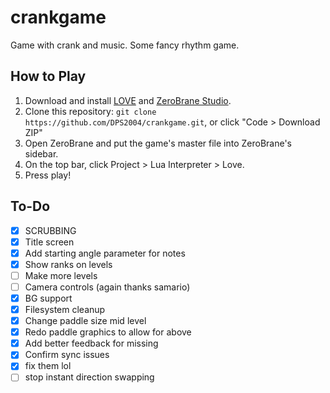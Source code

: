 # crankgame
Game with crank and music. Some fancy rhythm game.

## How to Play
1. Download and install [LOVE](https://love2d.org/) and [ZeroBrane Studio](https://studio.zerobrane.com/).
2. Clone this repository: `git clone https://github.com/DPS2004/crankgame.git`, or click "Code > Download ZIP"
3. Open ZeroBrane and put the game's master file into ZeroBrane's sidebar.
4. On the top bar, click Project > Lua Interpreter > Love.
5. Press play!

## To-Do
- [x] SCRUBBING
- [x] Title screen
- [X] Add starting angle parameter for notes
- [X] Show ranks on levels
- [ ] Make more levels
- [ ] Camera controls (again thanks samario)
- [X] BG support
- [X] Filesystem cleanup
- [X] Change paddle size mid level
- [X] Redo paddle graphics to allow for above
- [X] Add better feedback for missing
- [X] Confirm sync issues
- [X] fix them lol
- [ ] stop instant direction swapping
